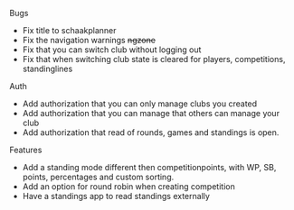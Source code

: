 Bugs
- Fix title to schaakplanner
- Fix the navigation warnings ~~ngzone~~
- Fix that you can switch club without logging out
- Fix that when switching club state is cleared for players, competitions, standinglines

Auth
- Add authorization that you can only manage clubs you created
- Add authorization that you can manage that others can manage your club
- Add authorization that read of rounds, games and standings is open.

Features
- Add a standing mode different then competitionpoints, with WP, SB, points, percentages and custom sorting. 
- Add an option for round robin when creating competition
- Have a standings app to read standings externally
